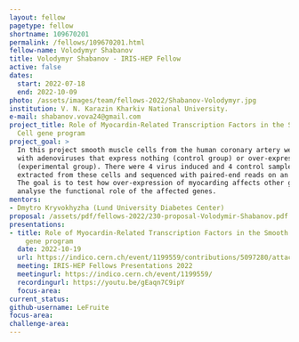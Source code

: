 ```yaml
---
layout: fellow
pagetype: fellow
shortname: 109670201
permalink: /fellows/109670201.html
fellow-name: Volodymyr Shabanov
title: Volodymyr Shabanov - IRIS-HEP Fellow
active: false
dates:
  start: 2022-07-18
  end: 2022-10-09
photo: /assets/images/team/fellows-2022/Shabanov-Volodymyr.jpg
institution: V. N. Karazin Kharkiv National University.
e-mail: shabanov.vova24@gmail.com
project_title: Role of Myocardin-Related Transcription Factors in the Smooth Muscle
  Cell gene program
project_goal: >
  In this project smooth muscle cells from the human coronary artery were treated
  with adenoviruses that express nothing (control group) or over-express myocardin
  (experimental group). There were 4 virus induced and 4 control samples. RNA was
  extracted from these cells and sequenced with paired-end reads on an illumina machine.
  The goal is to test how over-expression of myocarding affects other genes and to
  analyse the functional role of the affected genes.
mentors:
- Dmytro Kryvokhyzha (Lund University Diabetes Center)
proposal: /assets/pdf/fellows-2022/230-proposal-Volodymir-Shabanov.pdf
presentations:
- title: Role of Myocardin-Related Transcription Factors in the Smooth Muscle Cell
    gene program
  date: 2022-10-19
  url: https://indico.cern.ch/event/1199559/contributions/5097280/attachments/2531428/4355532/IRIS%20HEP%20Presentation%20-%20Shabanov%20Volodymyr.pdf
  meeting: IRIS-HEP Fellows Presentations 2022
  meetingurl: https://indico.cern.ch/event/1199559/
  recordingurl: https://youtu.be/gEaqn7C9ipY
  focus-area:
current_status:
github-username: LeFruite
focus-area:
challenge-area:
---
```

